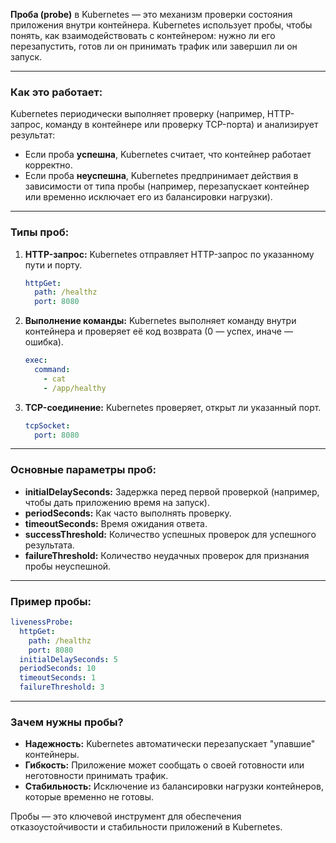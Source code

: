 
**Проба (probe)** в Kubernetes — это механизм проверки состояния приложения внутри контейнера. Kubernetes использует пробы, чтобы понять, как взаимодействовать с контейнером: нужно ли его перезапустить, готов ли он принимать трафик или завершил ли он запуск.

---

### **Как это работает:**
Kubernetes периодически выполняет проверку (например, HTTP-запрос, команду в контейнере или проверку TCP-порта) и анализирует результат:
- Если проба **успешна**, Kubernetes считает, что контейнер работает корректно.
- Если проба **неуспешна**, Kubernetes предпринимает действия в зависимости от типа пробы (например, перезапускает контейнер или временно исключает его из балансировки нагрузки).

---

### **Типы проб:**
1. **HTTP-запрос:** Kubernetes отправляет HTTP-запрос по указанному пути и порту.
   ```yaml
   httpGet:
     path: /healthz
     port: 8080
   ```
2. **Выполнение команды:** Kubernetes выполняет команду внутри контейнера и проверяет её код возврата (0 — успех, иначе — ошибка).
   ```yaml
   exec:
     command:
       - cat
       - /app/healthy
   ```
3. **TCP-соединение:** Kubernetes проверяет, открыт ли указанный порт.
   ```yaml
   tcpSocket:
     port: 8080
   ```

---

### **Основные параметры проб:**
- **initialDelaySeconds:** Задержка перед первой проверкой (например, чтобы дать приложению время на запуск).
- **periodSeconds:** Как часто выполнять проверку.
- **timeoutSeconds:** Время ожидания ответа.
- **successThreshold:** Количество успешных проверок для успешного результата.
- **failureThreshold:** Количество неудачных проверок для признания пробы неуспешной.

---

### **Пример пробы:**
```yaml
livenessProbe:
  httpGet:
    path: /healthz
    port: 8080
  initialDelaySeconds: 5
  periodSeconds: 10
  timeoutSeconds: 1
  failureThreshold: 3
```

---

### **Зачем нужны пробы?**
- **Надежность:** Kubernetes автоматически перезапускает "упавшие" контейнеры.
- **Гибкость:** Приложение может сообщать о своей готовности или неготовности принимать трафик.
- **Стабильность:** Исключение из балансировки нагрузки контейнеров, которые временно не готовы.

Пробы — это ключевой инструмент для обеспечения отказоустойчивости и стабильности приложений в Kubernetes.